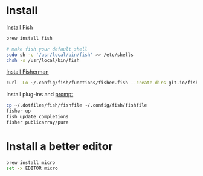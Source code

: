 # Install

[Install Fish](http://fishshell.com)

```sh
brew install fish

# make fish your default shell
sudo sh -c '/usr/local/bin/fish' >> /etc/shells
chsh -s /usr/local/bin/fish
```

[Install Fisherman](https://github.com/fisherman/fisherman)

```sh
curl -Lo ~/.config/fish/functions/fisher.fish --create-dirs git.io/fisher
```

Install plug-ins and [prompt](https://github.com/publicarray/pure)

```sh
cp ~/.dotfiles/fish/fishfile ~/.config/fish/fishfile 
fisher up
fish_update_completions
fisher publicarray/pure
```

# Install a better editor

```sh
brew install micro
set -x EDITOR micro
```
